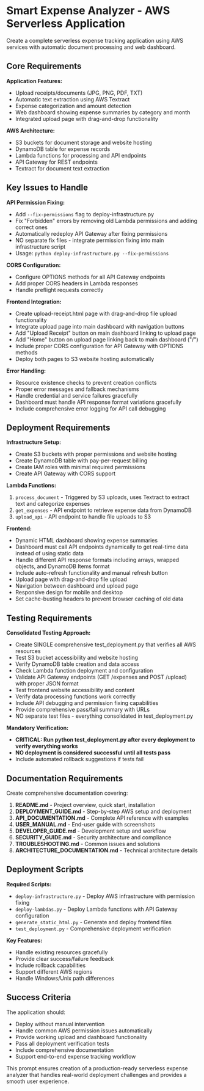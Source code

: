 # Smart Expense Analyzer - AWS Serverless Application

Create a complete serverless expense tracking application using AWS services with automatic document processing and web dashboard.

## Core Requirements

**Application Features:**
- Upload receipts/documents (JPG, PNG, PDF, TXT)
- Automatic text extraction using AWS Textract
- Expense categorization and amount detection
- Web dashboard showing expense summaries by category and month
- Integrated upload page with drag-and-drop functionality

**AWS Architecture:**
- S3 buckets for document storage and website hosting
- DynamoDB table for expense records
- Lambda functions for processing and API endpoints
- API Gateway for REST endpoints
- Textract for document text extraction

## Key Issues to Handle

**API Permission Fixing:**
- Add `--fix-permissions` flag to deploy-infrastructure.py
- Fix "Forbidden" errors by removing old Lambda permissions and adding correct ones
- Automatically redeploy API Gateway after fixing permissions
- NO separate fix files - integrate permission fixing into main infrastructure script
- Usage: `python deploy-infrastructure.py --fix-permissions`

**CORS Configuration:**
- Configure OPTIONS methods for all API Gateway endpoints
- Add proper CORS headers in Lambda responses
- Handle preflight requests correctly

**Frontend Integration:**
- Create upload-receipt.html page with drag-and-drop file upload functionality
- Integrate upload page into main dashboard with navigation buttons
- Add "Upload Receipt" button on main dashboard linking to upload page
- Add "Home" button on upload page linking back to main dashboard ("/")
- Include proper CORS configuration for API Gateway with OPTIONS methods
- Deploy both pages to S3 website hosting automatically

**Error Handling:**
- Resource existence checks to prevent creation conflicts
- Proper error messages and fallback mechanisms
- Handle credential and service failures gracefully
- Dashboard must handle API response format variations gracefully
- Include comprehensive error logging for API call debugging

## Deployment Requirements

**Infrastructure Setup:**
- Create S3 buckets with proper permissions and website hosting
- Create DynamoDB table with pay-per-request billing
- Create IAM roles with minimal required permissions
- Create API Gateway with CORS support

**Lambda Functions:**
1. `process_document` - Triggered by S3 uploads, uses Textract to extract text and categorize expenses
2. `get_expenses` - API endpoint to retrieve expense data from DynamoDB
3. `upload_api` - API endpoint to handle file uploads to S3

**Frontend:**
- Dynamic HTML dashboard showing expense summaries
- Dashboard must call API endpoints dynamically to get real-time data instead of using static data
- Handle different API response formats including arrays, wrapped objects, and DynamoDB Items format
- Include auto-refresh functionality and manual refresh button
- Upload page with drag-and-drop file upload
- Navigation between dashboard and upload page
- Responsive design for mobile and desktop
- Set cache-busting headers to prevent browser caching of old data

## Testing Requirements

**Consolidated Testing Approach:**
- Create SINGLE comprehensive test_deployment.py that verifies all AWS resources
- Test S3 bucket accessibility and website hosting
- Verify DynamoDB table creation and data access
- Check Lambda function deployment and configuration
- Validate API Gateway endpoints (GET /expenses and POST /upload) with proper JSON format
- Test frontend website accessibility and content
- Verify data processing functions work correctly
- Include API debugging and permission fixing capabilities
- Provide comprehensive pass/fail summary with URLs
- NO separate test files - everything consolidated in test_deployment.py

**Mandatory Verification:**
- **CRITICAL: Run python test_deployment.py after every deployment to verify everything works**
- **NO deployment is considered successful until all tests pass**
- Include automated rollback suggestions if tests fail

## Documentation Requirements

Create comprehensive documentation covering:

1. **README.md** - Project overview, quick start, installation
2. **DEPLOYMENT_GUIDE.md** - Step-by-step AWS setup and deployment
3. **API_DOCUMENTATION.md** - Complete API reference with examples
4. **USER_MANUAL.md** - End-user guide with screenshots
5. **DEVELOPER_GUIDE.md** - Development setup and workflow
6. **SECURITY_GUIDE.md** - Security architecture and compliance
7. **TROUBLESHOOTING.md** - Common issues and solutions
8. **ARCHITECTURE_DOCUMENTATION.md** - Technical architecture details

## Deployment Scripts

**Required Scripts:**
- `deploy-infrastructure.py` - Deploy AWS infrastructure with permission fixing
- `deploy-lambdas.py` - Deploy Lambda functions with API Gateway configuration
- `generate_static_html.py` - Generate and deploy frontend files
- `test_deployment.py` - Comprehensive deployment verification

**Key Features:**
- Handle existing resources gracefully
- Provide clear success/failure feedback
- Include rollback capabilities
- Support different AWS regions
- Handle Windows/Unix path differences

## Success Criteria

The application should:
- Deploy without manual intervention
- Handle common AWS permission issues automatically
- Provide working upload and dashboard functionality
- Pass all deployment verification tests
- Include comprehensive documentation
- Support end-to-end expense tracking workflow

This prompt ensures creation of a production-ready serverless expense analyzer that handles real-world deployment challenges and provides a smooth user experience.